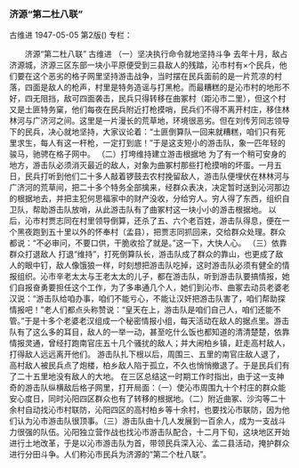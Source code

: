 ### 济源“第二杜八联”
古维进
1947-05-05
第2版()
专栏：

　　济源“第二杜八联”
    古维进
    （一）坚决执行命令就地坚持斗争
    去年十月，敌占济源城，济源三区东部一块小平原便受到三县敌人的残踏，沁市村有×个民兵，他们要在这个恶劣的格子网里坚持游击战争，当时摆在民兵面前的是一片荒凉的村落，四面是敌人的枪声，村里是特务造谣与打黑枪。而最糟糕的是沁市村的地形不好，四无阻挡，敌可四面袭击，民兵只得转移在曲冢村（距沁市二里），但这个村又是土匪特务窠，他们每夜在民兵附近打枪摸哨，民兵们不得不离开村庄，移住林林河与广济河之间。这里是一片漫长的荒草地，环境很恶劣。但在刘传芳同志领导下的民兵，决心就地坚持，大家议论着：“土匪倒算队一回来就糟糕，咱们只有死里求生，每人有这一杆枪，一定打到底！”于是这支短小的游击队，象一匹年轻的骏马，驰骋在格子网中。
    （二）打垮维持建立游击根据地
    为了有一个稍可安身的地方，游击队必须消灭最近的敌人，对象为曲冢村那些打枪摸哨的坏蛋。一月五日，民兵打听到他们二十多人敲着锣鼓去农村挽留敌人，游击队便埋伏在林林河与广济河的荒草间，把二十多个特务全部擒来，经群众表决，决定暂时送到沁河那边的根据地去，并把主犯何思福家中的财产没收，分给穷人。穷人得了东西，组织自卫队，帮助游击队放哨，从此游击队有了曲冢村这一块小小的游击根据地。
    以后，沁市村贾志同在村里领导倒算，还杀了五、六个老百姓，游击队得息，便在一个黑夜跑到五十里以外的怀奉村（孟县），把贾志同抓回来，交给群众处理。群众都说：“不必审问，不要口供，干脆收拾了就是。”这一下，大快人心。
    （三）依靠群众打退敌人
    打退“维持”，打死倒算队长，游击队成了群众的靠山，也更成了敌人的眼中钉，敌人像饿狼一样，时刻想把游击队吃掉，这时游击队必须有健全的情报组织。沁市辛老太太与王老太太的儿子，都在游击队，听到游击队要搞情报，她们自报奋勇要担任这个工作，为了多串通几个人，她们到沁市、曲冢去动员老婆老汉说：“游击队给咱办事，咱们不能亏心，不能让汉奸把游击队害了，咱们帮助探情报吧！”老人们都点头称赞说：“皇天在上，游击队是咱们自己人，咱们还能不管。”于是十多个老婆老汉组成一个秘密情报小组，每天活动在敌人的据点里。游击队有了这么多的耳目，敌人的一举一动，甚至吃什么饭也都知道的清清楚楚，依靠情报灵通，曾经打跑南官庄五十几个骚扰的敌人；并大闹柏乡镇，赶走高村敌人，打得敌人远远离开他们。
    游击队扎下根以后，周围三、五里的南官庄敌人退了，高村敌人被民兵点了炮楼，柏乡敌人陷于孤立，不久也悄悄撤退了。于是民兵们有了二十五里地没有敌人的大地。
    在三区总结这一时期工作时指出，由于这一支神奇的游击队纵横敌后格子网里，打开局面：（一）使沁市周围九十个村庄的群众能安心度日，同时沁阳四区群众也有了转移的根据地。（二）附近曲冢、沙沟等二十余村自动找沁市村联防，沁阳四区的高村柏乡等十余村，也要找沁市联防，因为他们认为沁市游击队很顶事。（三）游击队由十几人发展到一百余人，成为一支战斗力很强的队伍。沁阳独立营作战也找沁市游击队配合，十二月下旬，这块地区开始进行土地改革，于是以沁市游击队为首，带领民兵深入沁、孟二县活动，掩护群众进行分田斗争。人们称沁市民兵为济源的“第二个杜八联”。
